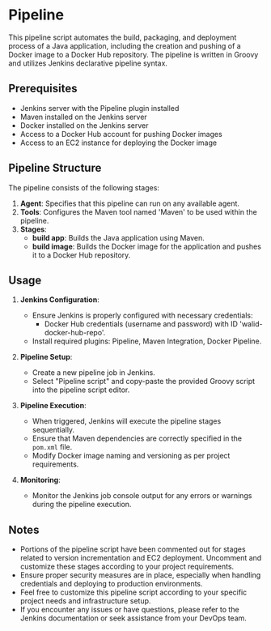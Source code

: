 # Pipeline 

This pipeline script automates the build, packaging, and deployment process of a Java application, including the creation and pushing of a Docker image to a Docker Hub repository. The pipeline is written in Groovy and utilizes Jenkins declarative pipeline syntax.

## Prerequisites

- Jenkins server with the Pipeline plugin installed
- Maven installed on the Jenkins server
- Docker installed on the Jenkins server
- Access to a Docker Hub account for pushing Docker images
- Access to an EC2 instance for deploying the Docker image

## Pipeline Structure

The pipeline consists of the following stages:

1. **Agent**: Specifies that this pipeline can run on any available agent.
2. **Tools**: Configures the Maven tool named 'Maven' to be used within the pipeline.
3. **Stages**:
    - **build app**: Builds the Java application using Maven.
    - **build image**: Builds the Docker image for the application and pushes it to a Docker Hub repository.

## Usage

1. **Jenkins Configuration**:
    - Ensure Jenkins is properly configured with necessary credentials:
        - Docker Hub credentials (username and password) with ID 'walid-docker-hub-repo'.
    - Install required plugins: Pipeline, Maven Integration, Docker Pipeline.

2. **Pipeline Setup**:
    - Create a new pipeline job in Jenkins.
    - Select "Pipeline script" and copy-paste the provided Groovy script into the pipeline script editor.

3. **Pipeline Execution**:
    - When triggered, Jenkins will execute the pipeline stages sequentially.
    - Ensure that Maven dependencies are correctly specified in the `pom.xml` file.
    - Modify Docker image naming and versioning as per project requirements.

4. **Monitoring**:
    - Monitor the Jenkins job console output for any errors or warnings during the pipeline execution.

## Notes

- Portions of the pipeline script have been commented out for stages related to version incrementation and EC2 deployment. Uncomment and customize these stages according to your project requirements.
- Ensure proper security measures are in place, especially when handling credentials and deploying to production environments.
- Feel free to customize this pipeline script according to your specific project needs and infrastructure setup.
- If you encounter any issues or have questions, please refer to the Jenkins documentation or seek assistance from your DevOps team.
